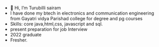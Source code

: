 - 👋 Hi, I’m Turubilli sairam
- I have done my btech in electronics and communication engineering from Gayatri vidya Parishad college for degree and pg courses 
- Skills: core java,html,css, javascript and sql.
- present preparation for job Interview
- 2022 graduate
- Fresher.

<!---
SaiWorkProfile/SaiWorkProfile is a ✨ special ✨ repository because its `README.md` (this file) appears on your GitHub profile.
You can click the Preview link to take a look at your changes.
--->

